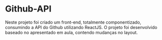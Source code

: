 # Github-API

Neste projeto foi criado um front-end,  totalmente componentizado, consumindo a API do Github utilizando ReactJS. O projeto foi desenvolvido baseado no apresentado em aula, contendo mudanças no layout.



